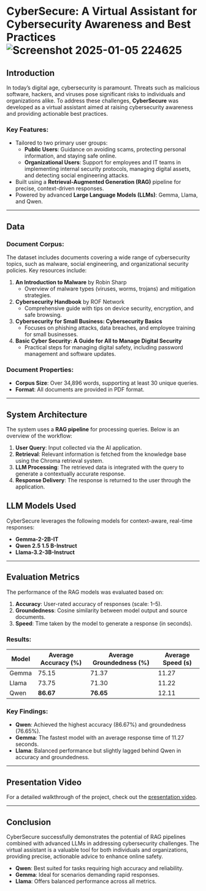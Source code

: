 # CyberSecure: A Virtual Assistant for Cybersecurity Awareness and Best Practices![Screenshot 2025-01-05 224625](https://github.com/user-attachments/assets/2b1be70d-1c9b-4d18-8b9d-c3b7376167b6)
## Introduction
In today’s digital age, cybersecurity is paramount. Threats such as malicious software, hackers, and viruses pose significant risks to individuals and organizations alike. To address these challenges, **CyberSecure** was developed as a virtual assistant aimed at raising cybersecurity awareness and providing actionable best practices.
### Key Features:
- Tailored to two primary user groups:
  - **Public Users**: Guidance on avoiding scams, protecting personal information, and staying safe online.
  - **Organizational Users**: Support for employees and IT teams in implementing internal security protocols, managing digital assets, and detecting social engineering attacks.
- Built using a **Retrieval-Augmented Generation (RAG)** pipeline for precise, context-driven responses.
- Powered by advanced **Large Language Models (LLMs)**: Gemma, Llama, and Qwen.

---

## Data
### Document Corpus:
The dataset includes documents covering a wide range of cybersecurity topics, such as malware, social engineering, and organizational security policies. Key resources include:  
1. **An Introduction to Malware** by Robin Sharp  
   - Overview of malware types (viruses, worms, trojans) and mitigation strategies.
2. **Cybersecurity Handbook** by ROF Network  
   - Comprehensive guide with tips on device security, encryption, and safe browsing.
3. **Cybersecurity for Small Business: Cybersecurity Basics**  
   - Focuses on phishing attacks, data breaches, and employee training for small businesses.
4. **Basic Cyber Security: A Guide for All to Manage Digital Security**  
   - Practical steps for managing digital safety, including password management and software updates.

### Document Properties:
- **Corpus Size**: Over 34,896 words, supporting at least 30 unique queries.
- **Format**: All documents are provided in PDF format.

---

## System Architecture
The system uses a **RAG pipeline** for processing queries. Below is an overview of the workflow:

1. **User Query**: Input collected via the AI application.
2. **Retrieval**: Relevant information is fetched from the knowledge base using the Chroma retrieval system.
3. **LLM Processing**: The retrieved data is integrated with the query to generate a contextually accurate response.
4. **Response Delivery**: The response is returned to the user through the application.

## LLM Models Used
CyberSecure leverages the following models for context-aware, real-time responses:
- **Gemma-2-2B-IT**
- **Qwen 2.5 1.5 B-Instruct**
- **Llama-3.2-3B-Instruct**

---

## Evaluation Metrics
The performance of the RAG models was evaluated based on:
1. **Accuracy**: User-rated accuracy of responses (scale: 1–5).
2. **Groundedness**: Cosine similarity between model output and source documents.
3. **Speed**: Time taken by the model to generate a response (in seconds).

### Results:
| Model   | Average Accuracy (%) | Average Groundedness (%) | Average Speed (s) |
|---------|-----------------------|--------------------------|-------------------|
| Gemma   | 75.15                | 71.37                   | 11.27            |
| Llama   | 73.75                | 71.30                   | 11.22            |
| Qwen    | **86.67**            | **76.65**               | 12.11            |

### Key Findings:
- **Qwen**: Achieved the highest accuracy (86.67%) and groundedness (76.65%).
- **Gemma**: The fastest model with an average response time of 11.27 seconds.
- **Llama**: Balanced performance but slightly lagged behind Qwen in accuracy and groundedness.

---

## Presentation Video
For a detailed walkthrough of the project, check out the [presentation video](https://drive.google.com/file/d/1E2hXcFCWfdRaGQ3QpPViWl0HyeZtaPo5/view?usp=sharing).

---

## Conclusion
CyberSecure successfully demonstrates the potential of RAG pipelines combined with advanced LLMs in addressing cybersecurity challenges. The virtual assistant is a valuable tool for both individuals and organizations, providing precise, actionable advice to enhance online safety.  
- **Qwen**: Best suited for tasks requiring high accuracy and reliability.  
- **Gemma**: Ideal for scenarios demanding rapid responses.  
- **Llama**: Offers balanced performance across all metrics.  


